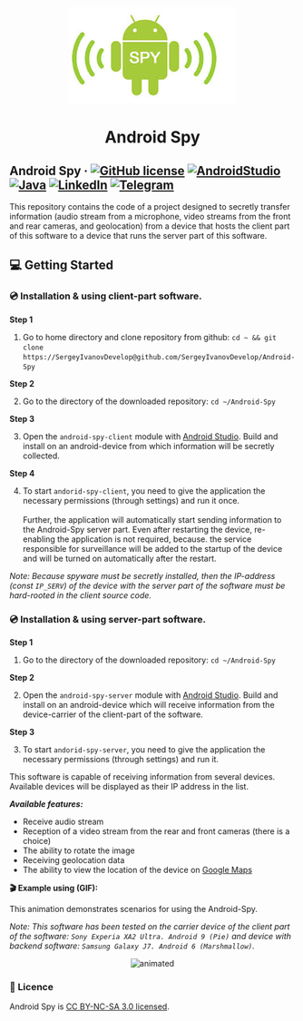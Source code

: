 <p align="center">
  <a href="https://github.com/SergeyIvanovDevelop/Android-Spy">
    <img alt="Android Spy" src="./resources/Android-Spy.jpeg" />
  </a>
</p>
<h1 align="center">
  Android Spy
</h1>

## Android Spy &middot; [![GitHub license](https://img.shields.io/badge/license-CC%20BY--NC--SA%203.0-blue)](./LICENSE) [![AndroidStudio](https://img.shields.io/badge/IDE-AndroidStudio-blue)](https://developer.android.com/studio) [![Java](https://img.shields.io/badge/lang-Java-9cf)](https://www.java.com/) [![LinkedIn](https://img.shields.io/badge/linkedin-Sergey%20Ivanov-blue)](https://www.linkedin.com/in/sergey-ivanov-33413823a/) [![Telegram](https://img.shields.io/badge/telegram-%40SergeyIvanov__dev-blueviolet)](https://t.me/SergeyIvanov_dev) ##

This repository contains the code of a project designed to secretly transfer information (audio stream from a microphone, video streams from the front and rear cameras, and geolocation) from a device that hosts the client part of this software to a device that runs the server part of this software.

## :computer: Getting Started  ##

### :cd: Installation & using client-part software.


**Step 1**

1. Go to home directory and clone repository from github: `cd ~ && git clone https://SergeyIvanovDevelop@github.com/SergeyIvanovDevelop/Android-Spy`

**Step 2**<br>

2. Go to the directory of the downloaded repository: `cd ~/Android-Spy`

**Step 3**<br>

3. Open the `android-spy-client` module with [Android Studio](https://developer.android.com/studio). Build and install on an android-device from which information will be secretly collected.

**Step 4**<br>

4. To start `andorid-spy-client`, you need to give the application the necessary permissions (through settings) and run it once.<br><br>
Further, the application will automatically start sending information to the Android-Spy server part. Even after restarting the device, re-enabling the application is not required, because. the service responsible for surveillance will be added to the startup of the device and will be turned on automatically after the restart.

_Note: Because spyware must be secretly installed, then the IP-address (const `IP_SERV`) of the device with the server part of the software must be hard-rooted in the client source code._

### :cd: Installation & using server-part software.

**Step 1**<br>

1. Go to the directory of the downloaded repository: `cd ~/Android-Spy`

**Step 2**<br>

2. Open the `android-spy-server` module with [Android Studio](https://developer.android.com/studio). Build and install on an android-device which will receive information from the device-carrier of the client-part of the software.

**Step 3**<br>

3. To start `andorid-spy-server`, you need to give the application the necessary permissions (through settings) and run it.

This software is capable of receiving information from several devices. Available devices will be displayed as their IP address in the list.

***Available features:***

- Receive audio stream
- Reception of a video stream from the rear and front cameras (there is a choice)
- The ability to rotate the image
- Receiving geolocation data
- The ability to view the location of the device on [Google Maps](https://www.google.com/maps)

**:clapper: Example using (GIF):**<br>

This animation demonstrates scenarios for using the Android-Spy.<br>

_Note: This software has been tested on the carrier device of the client part of the software: `Sony Experia XA2 Ultra. Android 9 (Pie)` and device with backend software: `Samsung Galaxy J7. Android 6 (Marshmallow)`._
<p align="center">
  <img src="./resources/Android-Spy.gif" alt="animated" />
</p>

### :bookmark_tabs: Licence ###
Android Spy is [CC BY-NC-SA 3.0 licensed](./LICENSE).
